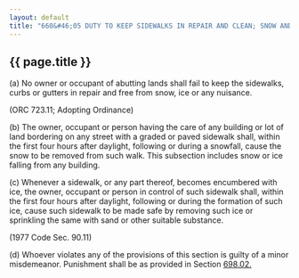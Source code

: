 ---
layout: default 
title: "660&#46;05 DUTY TO KEEP SIDEWALKS IN REPAIR AND CLEAN; SNOW AND ICE."---

{{ page.title }}
----------------

​(a) No owner or occupant of abutting lands shall fail to keep the
sidewalks, curbs or gutters in repair and free from snow, ice or any
nuisance.

(ORC 723.11; Adopting Ordinance)

​(b) The owner, occupant or person having the care of any building or
lot of land bordering on any street with a graded or paved sidewalk
shall, within the first four hours after daylight, following or during a
snowfall, cause the snow to be removed from such walk. This subsection
includes snow or ice falling from any building.

​(c) Whenever a sidewalk, or any part thereof, becomes encumbered with
ice, the owner, occupant or person in control of such sidewalk shall,
within the first four hours after daylight, following or during the
formation of such ice, cause such sidewalk to be made safe by removing
such ice or sprinkling the same with sand or other suitable substance.

(1977 Code Sec. 90.11)

​(d) Whoever violates any of the provisions of this section is guilty of
a minor misdemeanor. Punishment shall be as provided in Section
[698.02.](38e2f631.html)

